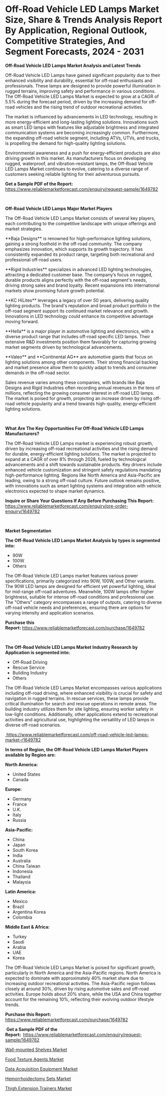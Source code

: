 <p><h1>Off-Road Vehicle LED Lamps Market Size, Share & Trends Analysis Report By Application, Regional Outlook, Competitive Strategies, And Segment Forecasts, 2024 - 2031</h1></p><p><strong>Off-Road Vehicle LED Lamps Market Analysis and Latest Trends</strong></p>
<p><p>Off-Road Vehicle LED Lamps have gained significant popularity due to their enhanced visibility and durability, essential for off-road enthusiasts and professionals. These lamps are designed to provide powerful illumination in rugged terrains, improving safety and performance in various conditions. The Off-Road Vehicle LED Lamps Market is expected to grow at a CAGR of 5.5% during the forecast period, driven by the increasing demand for off-road vehicles and the rising trend of outdoor recreational activities.</p><p>The market is influenced by advancements in LED technology, resulting in more energy-efficient and long-lasting lighting solutions. Innovations such as smart LED lamps with features like adjustable brightness and integrated communication systems are becoming increasingly common. Furthermore, the expanding off-road vehicle segment, including ATVs, UTVs, and trucks, is propelling the demand for high-quality lighting solutions. </p><p>Environmental awareness and a push for energy-efficient products are also driving growth in this market. As manufacturers focus on developing rugged, waterproof, and vibration-resistant lamps, the Off-Road Vehicle LED Lamps Market continues to evolve, catering to a diverse range of customers seeking reliable lighting for their adventurous pursuits.</p></p>
<p><strong>Get a Sample PDF of the Report:&nbsp;</strong> <a href="https://www.reliablemarketforecast.com/enquiry/request-sample/1649782?utm_campaign=1130&utm_medium=2&utm_source=Github&utm_content=ia&utm_term=15102024&utm_id=off-road-vehicle-led-lamps">https://www.reliablemarketforecast.com/enquiry/request-sample/1649782</a></p>
<p>&nbsp;</p>
<p><strong>Off-Road Vehicle LED Lamps Major Market Players</strong></p>
<p><p>The Off-Road Vehicle LED Lamps Market consists of several key players, each contributing to the competitive landscape with unique offerings and market strategies.</p><p>**Baja Designs** is renowned for high-performance lighting solutions, gaining a strong foothold in the off-road community. The company emphasizes innovation, which supports its growth trajectory. It has consistently expanded its product range, targeting both recreational and professional off-road users.</p><p>**Rigid Industries** specializes in advanced LED lighting technologies, attracting a dedicated customer base. The company’s focus on rugged, durable products aligns perfectly with the off-road segment's needs, driving strong sales and brand loyalty. Recent expansions into international markets show promising future growth potential.</p><p>**KC HiLites** leverages a legacy of over 50 years, delivering quality lighting products. The brand's reputation and broad product portfolio in the off-road segment support its continued market relevance and growth. Innovations in LED technology could enhance its competitive advantage moving forward.</p><p>**Hella** is a major player in automotive lighting and electronics, with a diverse product range that includes off-road specific LED lamps. Their extensive R&D investments position them favorably for capturing growing market segments driven by technological advancements.</p><p>**Valeo** and **Continental AG** are automotive giants that focus on lighting solutions among other components. Their strong financial backing and market presence allow them to quickly adapt to trends and consumer demands in the off-road sector.</p><p>Sales revenue varies among these companies, with brands like Baja Designs and Rigid Industries often recording annual revenues in the tens of millions, reflecting the growing consumer interest in off-road LED lamps. The market is poised for growth, projecting an increase driven by rising off-road vehicle popularity and a trend towards high-quality, energy-efficient lighting solutions.</p></p>
<p>&nbsp;</p>
<p><strong>What Are The Key Opportunities For Off-Road Vehicle LED Lamps Manufacturers?</strong></p>
<p><p>The Off-Road Vehicle LED Lamps market is experiencing robust growth, driven by increasing off-road recreational activities and the rising demand for durable, energy-efficient lighting solutions. The market is projected to expand at a CAGR of over 8% through 2028, fueled by technological advancements and a shift towards sustainable products. Key drivers include enhanced vehicle customization and stringent safety regulations mandating high-performance lighting. Regions like North America and Asia-Pacific are leading, owing to a strong off-road culture. Future outlook remains positive, with innovations such as smart lighting systems and integration with vehicle electronics expected to shape market dynamics.</p></p>
<p><strong>Inquire or Share Your Questions If Any Before Purchasing This Report:</strong> <a href="https://www.reliablemarketforecast.com/enquiry/pre-order-enquiry/1649782?utm_campaign=1130&utm_medium=2&utm_source=Github&utm_content=ia&utm_term=15102024&utm_id=off-road-vehicle-led-lamps">https://www.reliablemarketforecast.com/enquiry/pre-order-enquiry/1649782</a></p>
<p>&nbsp;</p>
<p><strong>Market Segmentation</strong></p>
<p><strong>The Off-Road Vehicle LED Lamps Market Analysis by types is segmented into:</strong></p>
<p><ul><li>90W</li><li>100W</li><li>Others</li></ul></p>
<p><p>The Off-Road Vehicle LED Lamps market features various power specifications, primarily categorized into 90W, 100W, and Other variants. The 90W LED lamps are designed for efficient yet powerful lighting, ideal for mid-range off-road adventures. Meanwhile, 100W lamps offer higher brightness, suitable for intense off-road conditions and professional use. The "Others" category encompasses a range of outputs, catering to diverse off-road vehicle needs and preferences, ensuring there are options for varying intensity and application scenarios.</p></p>
<p><strong>Purchase this Report:&nbsp;</strong><a href="https://www.reliablemarketforecast.com/purchase/1649782?utm_campaign=1130&utm_medium=2&utm_source=Github&utm_content=ia&utm_term=15102024&utm_id=off-road-vehicle-led-lamps">https://www.reliablemarketforecast.com/purchase/1649782</a></p>
<p>&nbsp;</p>
<p><strong>The Off-Road Vehicle LED Lamps Market Industry Research by Application is segmented into:</strong></p>
<p><ul><li>Off-Road Driving</li><li>Rescue Service</li><li>Building Industry</li><li>Others</li></ul></p>
<p><p>The Off-Road Vehicle LED Lamps Market encompasses various applications including off-road driving, where enhanced visibility is crucial for safety and navigation in rugged terrains. In rescue services, these lamps provide critical illumination for search and rescue operations in remote areas. The building industry utilizes them for site lighting, ensuring worker safety in low-light conditions. Additionally, other applications extend to recreational activities and agricultural use, highlighting the versatility of LED lamps in diverse off-road scenarios.</p></p>
<p><a href="https://www.reliablemarketforecast.com/off-road-vehicle-led-lamps-market-r1649782?utm_campaign=1130&utm_medium=2&utm_source=Github&utm_content=ia&utm_term=15102024&utm_id=off-road-vehicle-led-lamps">&nbsp;https://www.reliablemarketforecast.com/off-road-vehicle-led-lamps-market-r1649782</a></p>
<p><strong>In terms of Region, the Off-Road Vehicle LED Lamps Market Players available by Region are:</strong></p>
<p>
    <p> <strong> North America: </strong>
        <ul>
            <li>United States</li>
            <li>Canada</li>
        </ul>
        </p> 
    <p> <strong> Europe: </strong>
        <ul>
            <li>Germany</li>
            <li>France</li>
            <li>U.K.</li>
            <li>Italy</li>
            <li>Russia</li>
        </ul>
        </p> 
    <p> <strong> Asia-Pacific: </strong>
        <ul>
            <li>China</li>
            <li>Japan</li>
            <li>South Korea</li>
            <li>India</li>
            <li>Australia</li>
            <li>China Taiwan</li>
            <li>Indonesia</li>
            <li>Thailand</li>
            <li>Malaysia</li>
        </ul>
        </p> 
    <p> <strong> Latin America: </strong>
        <ul>
            <li>Mexico</li>
            <li>Brazil</li>
            <li>Argentina Korea</li>
            <li>Colombia</li>
        </ul>
        </p> 
    <p> <strong> Middle East & Africa: </strong>
        <ul>
            <li>Turkey</li>
            <li>Saudi</li>
            <li>Arabia</li>
            <li>UAE</li>
            <li>Korea</li>
        </ul>
    </p>
    </p>
<p><p>The Off-Road Vehicle LED Lamps Market is poised for significant growth, particularly in North America and the Asia-Pacific regions. North America is expected to dominate with approximately 40% market share due to increasing outdoor recreational activities. The Asia-Pacific region follows closely at around 30%, driven by rising automotive sales and off-road activities. Europe holds about 20% share, while the USA and China together account for the remaining 10%, reflecting their evolving outdoor lifestyle trends.</p></p>
<p><strong>Purchase this Report: </strong><a href="https://www.reliablemarketforecast.com/purchase/1649782?utm_campaign=1130&utm_medium=2&utm_source=Github&utm_content=ia&utm_term=15102024&utm_id=off-road-vehicle-led-lamps">https://www.reliablemarketforecast.com/purchase/1649782</a></p>
<p>&nbsp;<strong>Get a Sample PDF of the Report:&nbsp;&nbsp;</strong><a href="https://www.reliablemarketforecast.com/enquiry/request-sample/1649782?utm_campaign=1130&utm_medium=2&utm_source=Github&utm_content=ia&utm_term=15102024&utm_id=off-road-vehicle-led-lamps">https://www.reliablemarketforecast.com/enquiry/request-sample/1649782</a></p>
<p><strong></strong></p>
<p><p><a href="https://www.linkedin.com/pulse/wall-mounted-shelves-market-analysis-product-segmentation-regional-cldye?utm_campaign=1130&utm_medium=2&utm_source=Github&utm_content=ia&utm_term=15102024&utm_id=off-road-vehicle-led-lamps">Wall-mounted Shelves Market</a></p><p><a href="https://www.linkedin.com/pulse/global-food-texture-agents-market-trends-innovations-forward-looking-zagvf?trk=public_post_embed_feed-article-content&utm_campaign=1130&utm_medium=2&utm_source=Github&utm_content=ia&utm_term=15102024&utm_id=off-road-vehicle-led-lamps">Food Texture Agents Market</a></p><p><a href="https://www.linkedin.com/pulse/data-acquisition-equipment-market-evolution-future-outlook-forecasting-lixke?utm_campaign=1130&utm_medium=2&utm_source=Github&utm_content=ia&utm_term=15102024&utm_id=off-road-vehicle-led-lamps">Data Acquisition Equipment Market</a></p><p><a href="https://github.com/brookiqhurne/Market-Research-Report-List-1/blob/main/hemorrhoidectomy-sets-market.md?utm_campaign=1130&utm_medium=2&utm_source=Github&utm_content=ia&utm_term=15102024&utm_id=off-road-vehicle-led-lamps">Hemorrhoidectomy Sets Market</a></p><p><a href="https://github.com/diedrer4btm/Market-Research-Report-List-1/blob/main/thigh-extension-trainers-market.md?utm_campaign=1130&utm_medium=2&utm_source=Github&utm_content=ia&utm_term=15102024&utm_id=off-road-vehicle-led-lamps">Thigh Extension Trainers Market</a></p></p>